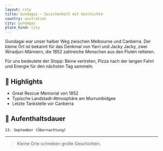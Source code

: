 ```yaml
---
layout: city
title: Gundagai – Zwischenhalt mit Geschichte
country: australien
city: gundagai
place_kind: city
---
```


Gundagai war unser halber Weg zwischen Melbourne und Canberra. Der kleine Ort ist bekannt für das Denkmal von Yarri und Jacky Jacky, zwei Wiradjuri-Männern, die 1852 zahlreiche Menschen aus den Fluten retteten.

Für uns bedeutete der Stopp: Beine vertreten, Pizza nach der langen Fahrt und Energie für den nächsten Tag sammeln.

## 📍 Highlights
- Great Rescue Memorial von 1852
- Typische Landstadt-Atmosphäre am Murrumbidgee
- Letzte Tankstelle vor Canberra

## 📅 Aufenthaltsdauer
`13. September (Übernachtung)`

---

> Kleine Orte schreiben große Geschichten.
